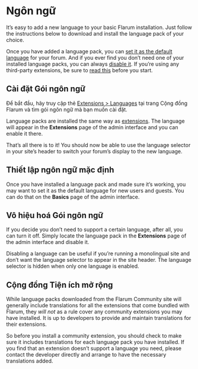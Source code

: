 # Ngôn ngữ

It’s easy to add a new language to your basic Flarum installation. Just follow the instructions below to download and install the language pack of your choice.

Once you have added a language pack, you can [set it as the default language](#setting-the-default-language) for your forum. And if you ever find you don’t need one of your installed language packs, you can always [disable it](#disabling-a-language-pack). If you’re using any third-party extensions, be sure to [read this](#third-party-extensions) before you start.

## Cài đặt Gói ngôn ngữ

Để bắt đầu, hãy truy cập thẻ [Extensions > Languages](https://discuss.flarum.org/t/languages) tại trang Cộng đồng Flarum và tìm gói ngôn ngữ mà bạn muốn cài đặt.

Language packs are installed the same way as [extensions](extensions.md). The language will appear in the **Extensions** page of the admin interface and you can enable it there.

That’s all there is to it! You should now be able to use the language selector in your site’s header to switch your forum’s display to the new language.

## Thiết lập ngôn ngữ mặc định

Once you have installed a language pack and made sure it’s working, you may want to set it as the default language for new users and guests. You can do that on the **Basics** page of the admin interface.

## Vô hiệu hoá Gói ngôn ngữ

If you decide you don’t need to support a certain language, after all, you can turn it off. Simply locate the language pack in the **Extensions** page of the admin interface and disable it.

Disabling a language can be useful if you’re running a monolingual site and don’t want the language selector to appear in the site header. The language selector is hidden when only one language is enabled.

## Cộng đồng Tiện ích mở rộng

While language packs downloaded from the Flarum Community site will generally include translations for all the extensions that come bundled with Flarum, they _will not_ as a rule cover any community extensions you may have installed. It is up to developers to provide and maintain translations for their extensions.

So before you install a community extension, you should check to make sure it includes translations for each language pack you have installed. If you find that an extension doesn’t support a language you need, please contact the developer directly and arrange to have the necessary translations added.
